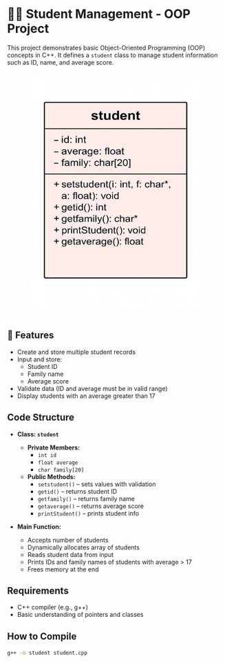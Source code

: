 # 🧑‍🎓 Student Management - OOP Project

This project demonstrates basic Object-Oriented Programming (OOP) concepts in C++. It defines a `student` class to manage student information such as ID, name, and average score.<br>

<div align="center">
  <img src="../images/student.png" alt="student Diagram" width="400" height="550"/>
</div><br>

## 📌 Features

- Create and store multiple student records
- Input and store:
  - Student ID
  - Family name
  - Average score
- Validate data (ID and average must be in valid range)
- Display students with an average greater than 17

## Code Structure

- **Class: `student`**
  - **Private Members:**
    - `int id`
    - `float average`
    - `char family[20]`
  - **Public Methods:**
    - `setstudent()` – sets values with validation
    - `getid()` – returns student ID
    - `getfamily()` – returns family name
    - `getaverage()` – returns average score
    - `printStudent()` – prints student info

- **Main Function:**
  - Accepts number of students
  - Dynamically allocates array of students
  - Reads student data from input
  - Prints IDs and family names of students with average > 17
  - Frees memory at the end


## Requirements

- C++ compiler (e.g., g++)
- Basic understanding of pointers and classes

## How to Compile

```bash
g++ -o student student.cpp



